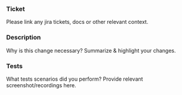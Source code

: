 ### Ticket

Please link any jira tickets, docs or other relevant context.

### Description

Why is this change necessary? Summarize & highlight your changes.

### Tests

What tests scenarios did you perform? Provide relevant screenshot/recordings here.
